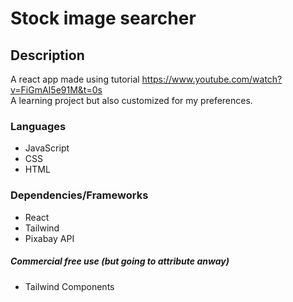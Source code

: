 # Stock image searcher

## Description
A react app made using tutorial https://www.youtube.com/watch?v=FiGmAI5e91M&t=0s  
A learning project but also customized for my preferences. 

### Languages 
- JavaScript
- CSS
- HTML

### Dependencies/Frameworks
- React
- Tailwind
- Pixabay API

##### Commercial free use (but going to attribute anway)
- Tailwind Components
